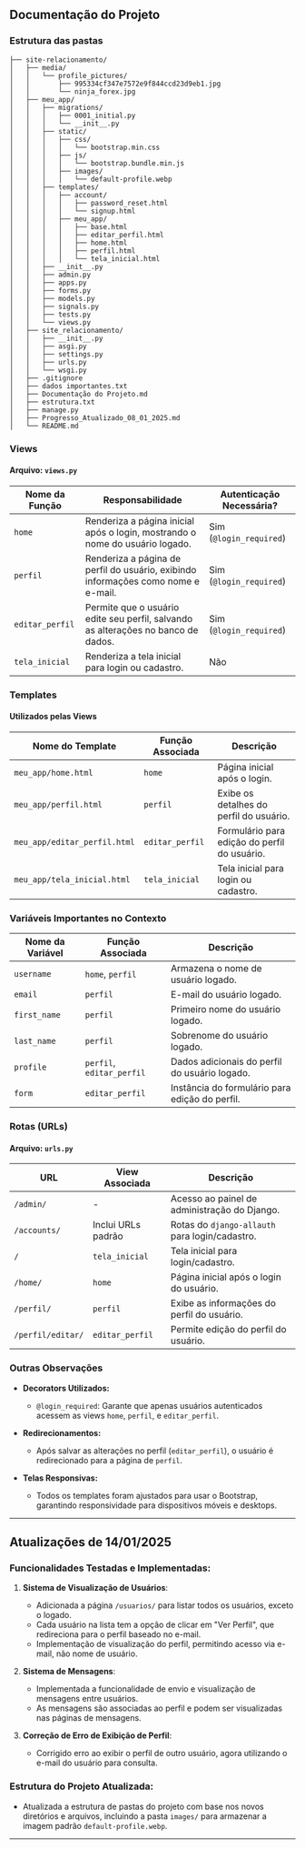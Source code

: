
## Documentação do Projeto

### Estrutura das pastas

```plaintext
├── site-relacionamento/
│   ├── media/
│   │   └── profile_pictures/
│   │       ├── 995334cf347e7572e9f844ccd23d9eb1.jpg
│   │       └── ninja_forex.jpg
│   ├── meu_app/
│   │   ├── migrations/
│   │   │   ├── 0001_initial.py
│   │   │   └── __init__.py
│   │   ├── static/
│   │   │   ├── css/
│   │   │   │   └── bootstrap.min.css
│   │   │   ├── js/
│   │   │   │   └── bootstrap.bundle.min.js
│   │   │   ├── images/
│   │   │   │   └── default-profile.webp
│   │   ├── templates/
│   │   │   ├── account/
│   │   │   │   ├── password_reset.html
│   │   │   │   └── signup.html
│   │   │   ├── meu_app/
│   │   │   │   ├── base.html
│   │   │   │   ├── editar_perfil.html
│   │   │   │   ├── home.html
│   │   │   │   ├── perfil.html
│   │   │   │   └── tela_inicial.html
│   │   ├── __init__.py
│   │   ├── admin.py
│   │   ├── apps.py
│   │   ├── forms.py
│   │   ├── models.py
│   │   ├── signals.py
│   │   ├── tests.py
│   │   └── views.py
│   ├── site_relacionamento/
│   │   ├── __init__.py
│   │   ├── asgi.py
│   │   ├── settings.py
│   │   ├── urls.py
│   │   └── wsgi.py
│   ├── .gitignore
│   ├── dados importantes.txt
│   ├── Documentação do Projeto.md
│   ├── estrutura.txt
│   ├── manage.py
│   ├── Progresso_Atualizado_08_01_2025.md
│   └── README.md
```

### Views

#### Arquivo: `views.py`

| **Nome da Função**   | **Responsabilidade**                                                                 | **Autenticação Necessária?** |
|-----------------------|--------------------------------------------------------------------------------------|------------------------------|
| `home`               | Renderiza a página inicial após o login, mostrando o nome do usuário logado.         | Sim (`@login_required`)      |
| `perfil`             | Renderiza a página de perfil do usuário, exibindo informações como nome e e-mail.    | Sim (`@login_required`)      |
| `editar_perfil`      | Permite que o usuário edite seu perfil, salvando as alterações no banco de dados.     | Sim (`@login_required`)      |
| `tela_inicial`       | Renderiza a tela inicial para login ou cadastro.                                      | Não                          |

### Templates

#### Utilizados pelas Views

| **Nome do Template**           | **Função Associada**    | **Descrição**                                 |
|--------------------------------|-------------------------|-----------------------------------------------|
| `meu_app/home.html`            | `home`                 | Página inicial após o login.                  |
| `meu_app/perfil.html`          | `perfil`               | Exibe os detalhes do perfil do usuário.       |
| `meu_app/editar_perfil.html`   | `editar_perfil`        | Formulário para edição do perfil do usuário.  |
| `meu_app/tela_inicial.html`    | `tela_inicial`         | Tela inicial para login ou cadastro.          |

### Variáveis Importantes no Contexto

| **Nome da Variável** | **Função Associada** | **Descrição**                                           |
|-----------------------|----------------------|---------------------------------------------------------|
| `username`           | `home`, `perfil`    | Armazena o nome de usuário logado.                     |
| `email`              | `perfil`            | E-mail do usuário logado.                              |
| `first_name`         | `perfil`            | Primeiro nome do usuário logado.                       |
| `last_name`          | `perfil`            | Sobrenome do usuário logado.                           |
| `profile`            | `perfil`, `editar_perfil` | Dados adicionais do perfil do usuário logado.         |
| `form`               | `editar_perfil`     | Instância do formulário para edição do perfil.         |

### Rotas (URLs)
#### Arquivo: `urls.py`

| **URL**                | **View Associada**   | **Descrição**                                      |
|------------------------|----------------------|--------------------------------------------------|
| `/admin/`              | -                   | Acesso ao painel de administração do Django.      |
| `/accounts/`           | Inclui URLs padrão  | Rotas do `django-allauth` para login/cadastro.    |
| `/`                    | `tela_inicial`      | Tela inicial para login/cadastro.                |
| `/home/`               | `home`              | Página inicial após o login do usuário.          |
| `/perfil/`             | `perfil`            | Exibe as informações do perfil do usuário.       |
| `/perfil/editar/`      | `editar_perfil`     | Permite edição do perfil do usuário.             |

### Outras Observações

- **Decorators Utilizados:**
  - `@login_required`: Garante que apenas usuários autenticados acessem as views `home`, `perfil`, e `editar_perfil`.

- **Redirecionamentos:**
  - Após salvar as alterações no perfil (`editar_perfil`), o usuário é redirecionado para a página de `perfil`.

- **Telas Responsivas:**
  - Todos os templates foram ajustados para usar o Bootstrap, garantindo responsividade para dispositivos móveis e desktops.

---

## Atualizações de 14/01/2025

### Funcionalidades Testadas e Implementadas:
1. **Sistema de Visualização de Usuários**:
   - Adicionada a página `/usuarios/` para listar todos os usuários, exceto o logado.
   - Cada usuário na lista tem a opção de clicar em "Ver Perfil", que redireciona para o perfil baseado no e-mail.
   - Implementação de visualização do perfil, permitindo acesso via e-mail, não nome de usuário.

2. **Sistema de Mensagens**:
   - Implementada a funcionalidade de envio e visualização de mensagens entre usuários.
   - As mensagens são associadas ao perfil e podem ser visualizadas nas páginas de mensagens.

3. **Correção de Erro de Exibição de Perfil**:
   - Corrigido erro ao exibir o perfil de outro usuário, agora utilizando o e-mail do usuário para consulta.

### Estrutura do Projeto Atualizada:
- Atualizada a estrutura de pastas do projeto com base nos novos diretórios e arquivos, incluindo a pasta `images/` para armazenar a imagem padrão `default-profile.webp`.

---
